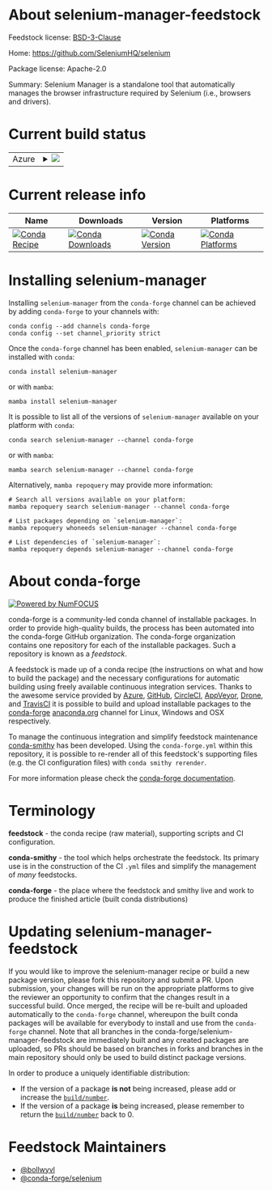 About selenium-manager-feedstock
================================

Feedstock license: [BSD-3-Clause](https://github.com/conda-forge/selenium-manager-feedstock/blob/main/LICENSE.txt)

Home: https://github.com/SeleniumHQ/selenium

Package license: Apache-2.0

Summary: Selenium Manager is a standalone tool that automatically manages the browser
infrastructure required by Selenium (i.e., browsers and drivers).

Current build status
====================


<table>
    
  <tr>
    <td>Azure</td>
    <td>
      <details>
        <summary>
          <a href="https://dev.azure.com/conda-forge/feedstock-builds/_build/latest?definitionId=20055&branchName=main">
            <img src="https://dev.azure.com/conda-forge/feedstock-builds/_apis/build/status/selenium-manager-feedstock?branchName=main">
          </a>
        </summary>
        <table>
          <thead><tr><th>Variant</th><th>Status</th></tr></thead>
          <tbody><tr>
              <td>linux_64</td>
              <td>
                <a href="https://dev.azure.com/conda-forge/feedstock-builds/_build/latest?definitionId=20055&branchName=main">
                  <img src="https://dev.azure.com/conda-forge/feedstock-builds/_apis/build/status/selenium-manager-feedstock?branchName=main&jobName=linux&configuration=linux%20linux_64_" alt="variant">
                </a>
              </td>
            </tr><tr>
              <td>linux_aarch64</td>
              <td>
                <a href="https://dev.azure.com/conda-forge/feedstock-builds/_build/latest?definitionId=20055&branchName=main">
                  <img src="https://dev.azure.com/conda-forge/feedstock-builds/_apis/build/status/selenium-manager-feedstock?branchName=main&jobName=linux&configuration=linux%20linux_aarch64_" alt="variant">
                </a>
              </td>
            </tr><tr>
              <td>linux_ppc64le</td>
              <td>
                <a href="https://dev.azure.com/conda-forge/feedstock-builds/_build/latest?definitionId=20055&branchName=main">
                  <img src="https://dev.azure.com/conda-forge/feedstock-builds/_apis/build/status/selenium-manager-feedstock?branchName=main&jobName=linux&configuration=linux%20linux_ppc64le_" alt="variant">
                </a>
              </td>
            </tr><tr>
              <td>osx_64</td>
              <td>
                <a href="https://dev.azure.com/conda-forge/feedstock-builds/_build/latest?definitionId=20055&branchName=main">
                  <img src="https://dev.azure.com/conda-forge/feedstock-builds/_apis/build/status/selenium-manager-feedstock?branchName=main&jobName=osx&configuration=osx%20osx_64_" alt="variant">
                </a>
              </td>
            </tr><tr>
              <td>osx_arm64</td>
              <td>
                <a href="https://dev.azure.com/conda-forge/feedstock-builds/_build/latest?definitionId=20055&branchName=main">
                  <img src="https://dev.azure.com/conda-forge/feedstock-builds/_apis/build/status/selenium-manager-feedstock?branchName=main&jobName=osx&configuration=osx%20osx_arm64_" alt="variant">
                </a>
              </td>
            </tr><tr>
              <td>win_64</td>
              <td>
                <a href="https://dev.azure.com/conda-forge/feedstock-builds/_build/latest?definitionId=20055&branchName=main">
                  <img src="https://dev.azure.com/conda-forge/feedstock-builds/_apis/build/status/selenium-manager-feedstock?branchName=main&jobName=win&configuration=win%20win_64_" alt="variant">
                </a>
              </td>
            </tr>
          </tbody>
        </table>
      </details>
    </td>
  </tr>
</table>

Current release info
====================

| Name | Downloads | Version | Platforms |
| --- | --- | --- | --- |
| [![Conda Recipe](https://img.shields.io/badge/recipe-selenium--manager-green.svg)](https://anaconda.org/conda-forge/selenium-manager) | [![Conda Downloads](https://img.shields.io/conda/dn/conda-forge/selenium-manager.svg)](https://anaconda.org/conda-forge/selenium-manager) | [![Conda Version](https://img.shields.io/conda/vn/conda-forge/selenium-manager.svg)](https://anaconda.org/conda-forge/selenium-manager) | [![Conda Platforms](https://img.shields.io/conda/pn/conda-forge/selenium-manager.svg)](https://anaconda.org/conda-forge/selenium-manager) |

Installing selenium-manager
===========================

Installing `selenium-manager` from the `conda-forge` channel can be achieved by adding `conda-forge` to your channels with:

```
conda config --add channels conda-forge
conda config --set channel_priority strict
```

Once the `conda-forge` channel has been enabled, `selenium-manager` can be installed with `conda`:

```
conda install selenium-manager
```

or with `mamba`:

```
mamba install selenium-manager
```

It is possible to list all of the versions of `selenium-manager` available on your platform with `conda`:

```
conda search selenium-manager --channel conda-forge
```

or with `mamba`:

```
mamba search selenium-manager --channel conda-forge
```

Alternatively, `mamba repoquery` may provide more information:

```
# Search all versions available on your platform:
mamba repoquery search selenium-manager --channel conda-forge

# List packages depending on `selenium-manager`:
mamba repoquery whoneeds selenium-manager --channel conda-forge

# List dependencies of `selenium-manager`:
mamba repoquery depends selenium-manager --channel conda-forge
```


About conda-forge
=================

[![Powered by
NumFOCUS](https://img.shields.io/badge/powered%20by-NumFOCUS-orange.svg?style=flat&colorA=E1523D&colorB=007D8A)](https://numfocus.org)

conda-forge is a community-led conda channel of installable packages.
In order to provide high-quality builds, the process has been automated into the
conda-forge GitHub organization. The conda-forge organization contains one repository
for each of the installable packages. Such a repository is known as a *feedstock*.

A feedstock is made up of a conda recipe (the instructions on what and how to build
the package) and the necessary configurations for automatic building using freely
available continuous integration services. Thanks to the awesome service provided by
[Azure](https://azure.microsoft.com/en-us/services/devops/), [GitHub](https://github.com/),
[CircleCI](https://circleci.com/), [AppVeyor](https://www.appveyor.com/),
[Drone](https://cloud.drone.io/welcome), and [TravisCI](https://travis-ci.com/)
it is possible to build and upload installable packages to the
[conda-forge](https://anaconda.org/conda-forge) [anaconda.org](https://anaconda.org/)
channel for Linux, Windows and OSX respectively.

To manage the continuous integration and simplify feedstock maintenance
[conda-smithy](https://github.com/conda-forge/conda-smithy) has been developed.
Using the ``conda-forge.yml`` within this repository, it is possible to re-render all of
this feedstock's supporting files (e.g. the CI configuration files) with ``conda smithy rerender``.

For more information please check the [conda-forge documentation](https://conda-forge.org/docs/).

Terminology
===========

**feedstock** - the conda recipe (raw material), supporting scripts and CI configuration.

**conda-smithy** - the tool which helps orchestrate the feedstock.
                   Its primary use is in the construction of the CI ``.yml`` files
                   and simplify the management of *many* feedstocks.

**conda-forge** - the place where the feedstock and smithy live and work to
                  produce the finished article (built conda distributions)


Updating selenium-manager-feedstock
===================================

If you would like to improve the selenium-manager recipe or build a new
package version, please fork this repository and submit a PR. Upon submission,
your changes will be run on the appropriate platforms to give the reviewer an
opportunity to confirm that the changes result in a successful build. Once
merged, the recipe will be re-built and uploaded automatically to the
`conda-forge` channel, whereupon the built conda packages will be available for
everybody to install and use from the `conda-forge` channel.
Note that all branches in the conda-forge/selenium-manager-feedstock are
immediately built and any created packages are uploaded, so PRs should be based
on branches in forks and branches in the main repository should only be used to
build distinct package versions.

In order to produce a uniquely identifiable distribution:
 * If the version of a package **is not** being increased, please add or increase
   the [``build/number``](https://docs.conda.io/projects/conda-build/en/latest/resources/define-metadata.html#build-number-and-string).
 * If the version of a package **is** being increased, please remember to return
   the [``build/number``](https://docs.conda.io/projects/conda-build/en/latest/resources/define-metadata.html#build-number-and-string)
   back to 0.

Feedstock Maintainers
=====================

* [@bollwyvl](https://github.com/bollwyvl/)
* [@conda-forge/selenium](https://github.com/orgs/conda-forge/teams/selenium/)

